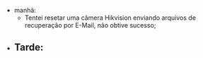 - manhã:
	- Tentei resetar uma câmera Hikvision enviando arquivos de recuperação por E-Mail, não obtive sucesso; 
- Tarde:
	- 